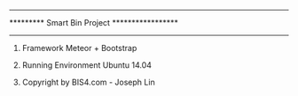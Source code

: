 *********************************************
********* Smart Bin Project *****************
*********************************************

1. Framework
 Meteor + Bootstrap

2. Running Environment
Ubuntu 14.04

3. Copyright by
 BIS4.com - Joseph Lin
